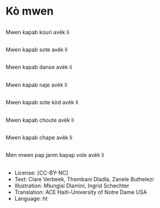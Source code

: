 # Kò mwen

##
Mwen kapab kouri avèk li

##
Mwen kapab sote avèk li

##
Mwen kapab danse avèk li

##
Mwen kapab naje avèk li

##
Mwen kapab sote kòd avèk li

##
Mwen kapab choute avèk li

##
Mwen kapab chape avèk li

##
Men mwen pap janm kapap vole avèk li

##
* License: [CC-BY-NC]
* Text: Clare Verbeek, Thembani Dladla, Zanele Buthelezi
* Illustration: Mlungisi Dlamini, Ingrid Schechter
* Translation: ACE Haiti-University of Notre Dame USA
* Language: ht
